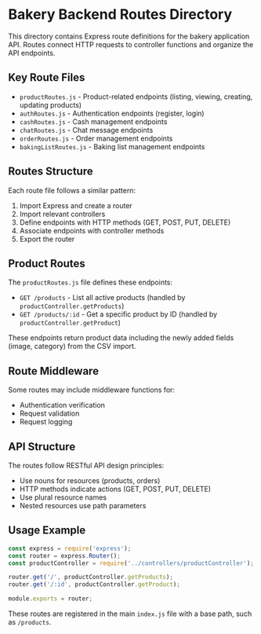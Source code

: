 # Bakery Backend Routes Directory

This directory contains Express route definitions for the bakery application API. Routes connect HTTP requests to controller functions and organize the API endpoints.

## Key Route Files

- `productRoutes.js` - Product-related endpoints (listing, viewing, creating, updating products)
- `authRoutes.js` - Authentication endpoints (register, login)
- `cashRoutes.js` - Cash management endpoints
- `chatRoutes.js` - Chat message endpoints
- `orderRoutes.js` - Order management endpoints
- `bakingListRoutes.js` - Baking list management endpoints

## Routes Structure

Each route file follows a similar pattern:
1. Import Express and create a router
2. Import relevant controllers
3. Define endpoints with HTTP methods (GET, POST, PUT, DELETE)
4. Associate endpoints with controller methods
5. Export the router

## Product Routes

The `productRoutes.js` file defines these endpoints:
- `GET /products` - List all active products (handled by `productController.getProducts`)
- `GET /products/:id` - Get a specific product by ID (handled by `productController.getProduct`)

These endpoints return product data including the newly added fields (image, category) from the CSV import.

## Route Middleware

Some routes may include middleware functions for:
- Authentication verification
- Request validation
- Request logging

## API Structure

The routes follow RESTful API design principles:
- Use nouns for resources (products, orders)
- HTTP methods indicate actions (GET, POST, PUT, DELETE)
- Use plural resource names
- Nested resources use path parameters

## Usage Example

```javascript
const express = require('express');
const router = express.Router();
const productController = require('../controllers/productController');

router.get('/', productController.getProducts);
router.get('/:id', productController.getProduct);

module.exports = router;
```

These routes are registered in the main `index.js` file with a base path, such as `/products`.